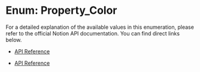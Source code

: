 # Enum: Property_Color

For a detailed explanation of the available values in this enumeration, please refer to the official Notion API documentation. You can find direct links below.

- [API Reference](https://developers.notion.com/reference/page-property-values#status)

- [API Reference](https://developers.notion.com/reference/property-object#status)

